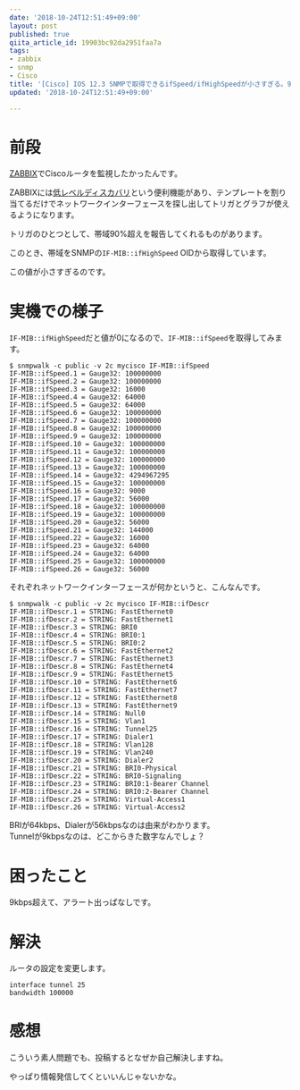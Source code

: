 ```yaml
---
date: '2018-10-24T12:51:49+09:00'
layout: post
published: true
qiita_article_id: 19903bc92da2951faa7a
tags:
- zabbix
- snmp
- Cisco
title: '[Cisco] IOS 12.3 SNMPで取得できるifSpeed/ifHighSpeedが小さすぎる。9kbpsとか'
updated: '2018-10-24T12:51:49+09:00'

---
```

# 前段  
  
[ZABBIX](https://www.zabbix.com/)でCiscoルータを監視したかったんです。  
  
ZABBIXには[低レベルディスカバリ](https://www.zabbix.com/documentation/current/manual/discovery/low_level_discovery/snmp_oids)という便利機能があり、テンプレートを割り当てるだけでネットワークインターフェースを探し出してトリガとグラフが使えるようになります。  
  
トリガのひとつとして、帯域90%超えを報告してくれるものがあります。  
  
このとき、帯域をSNMPの`IF-MIB::ifHighSpeed` OIDから取得しています。  
  
この値が小さすぎるのです。  
  
# 実機での様子  
  
`IF-MIB::ifHighSpeed`だと値が0になるので、`IF-MIB::ifSpeed`を取得してみます。  
  
```shell-session
$ snmpwalk -c public -v 2c mycisco IF-MIB::ifSpeed
IF-MIB::ifSpeed.1 = Gauge32: 100000000
IF-MIB::ifSpeed.2 = Gauge32: 100000000
IF-MIB::ifSpeed.3 = Gauge32: 16000
IF-MIB::ifSpeed.4 = Gauge32: 64000
IF-MIB::ifSpeed.5 = Gauge32: 64000
IF-MIB::ifSpeed.6 = Gauge32: 100000000
IF-MIB::ifSpeed.7 = Gauge32: 100000000
IF-MIB::ifSpeed.8 = Gauge32: 100000000
IF-MIB::ifSpeed.9 = Gauge32: 100000000
IF-MIB::ifSpeed.10 = Gauge32: 100000000
IF-MIB::ifSpeed.11 = Gauge32: 100000000
IF-MIB::ifSpeed.12 = Gauge32: 100000000
IF-MIB::ifSpeed.13 = Gauge32: 100000000
IF-MIB::ifSpeed.14 = Gauge32: 4294967295
IF-MIB::ifSpeed.15 = Gauge32: 100000000
IF-MIB::ifSpeed.16 = Gauge32: 9000
IF-MIB::ifSpeed.17 = Gauge32: 56000
IF-MIB::ifSpeed.18 = Gauge32: 100000000
IF-MIB::ifSpeed.19 = Gauge32: 100000000
IF-MIB::ifSpeed.20 = Gauge32: 56000
IF-MIB::ifSpeed.21 = Gauge32: 144000
IF-MIB::ifSpeed.22 = Gauge32: 16000
IF-MIB::ifSpeed.23 = Gauge32: 64000
IF-MIB::ifSpeed.24 = Gauge32: 64000
IF-MIB::ifSpeed.25 = Gauge32: 100000000
IF-MIB::ifSpeed.26 = Gauge32: 56000
```  
  
それぞれネットワークインターフェースが何かというと、こんなんです。  
  
```shell-session
$ snmpwalk -c public -v 2c mycisco IF-MIB::ifDescr
IF-MIB::ifDescr.1 = STRING: FastEthernet0
IF-MIB::ifDescr.2 = STRING: FastEthernet1
IF-MIB::ifDescr.3 = STRING: BRI0
IF-MIB::ifDescr.4 = STRING: BRI0:1
IF-MIB::ifDescr.5 = STRING: BRI0:2
IF-MIB::ifDescr.6 = STRING: FastEthernet2
IF-MIB::ifDescr.7 = STRING: FastEthernet3
IF-MIB::ifDescr.8 = STRING: FastEthernet4
IF-MIB::ifDescr.9 = STRING: FastEthernet5
IF-MIB::ifDescr.10 = STRING: FastEthernet6
IF-MIB::ifDescr.11 = STRING: FastEthernet7
IF-MIB::ifDescr.12 = STRING: FastEthernet8
IF-MIB::ifDescr.13 = STRING: FastEthernet9
IF-MIB::ifDescr.14 = STRING: Null0
IF-MIB::ifDescr.15 = STRING: Vlan1
IF-MIB::ifDescr.16 = STRING: Tunnel25
IF-MIB::ifDescr.17 = STRING: Dialer1
IF-MIB::ifDescr.18 = STRING: Vlan128
IF-MIB::ifDescr.19 = STRING: Vlan240
IF-MIB::ifDescr.20 = STRING: Dialer2
IF-MIB::ifDescr.21 = STRING: BRI0-Physical
IF-MIB::ifDescr.22 = STRING: BRI0-Signaling
IF-MIB::ifDescr.23 = STRING: BRI0:1-Bearer Channel
IF-MIB::ifDescr.24 = STRING: BRI0:2-Bearer Channel
IF-MIB::ifDescr.25 = STRING: Virtual-Access1
IF-MIB::ifDescr.26 = STRING: Virtual-Access2
```  
  
BRIが64kbps、Dialerが56kbpsなのは由来がわかります。  
Tunnelが9kbpsなのは、どこからきた数字なんでしょ？  
  
# 困ったこと  
  
9kbps超えて、アラート出っぱなしです。  
  
  
# 解決  
  
ルータの設定を変更します。  
  
```
interface tunnel 25
bandwidth 100000
```  
  
  
# 感想  
  
こういう素人問題でも、投稿するとなぜか自己解決しますね。  
  
やっぱり情報発信してくといいんじゃないかな。  
  
  
